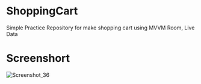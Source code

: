 # ShoppingCart
Simple Practice Repository for make shopping cart using MVVM Room, Live Data

# Screenshort
![Screenshot_36](https://user-images.githubusercontent.com/22006238/145081050-2bc70b9d-9cd4-417b-8358-70274851dbb7.png)
